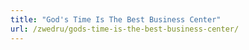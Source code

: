 ```yaml
---
title: "God's Time Is The Best Business Center"
url: /zwedru/gods-time-is-the-best-business-center/
---
```

